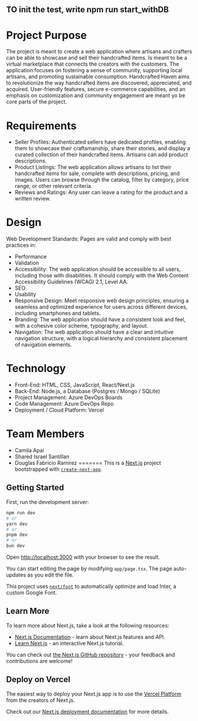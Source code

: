## TO init the test, write npm run start_withDB

# Project Purpose
The project is meant to create a web application where artisans and crafters can be able to showcase and sell their handcrafted items. Is meant to be a virtual marketplace that connects the creators with the customers. 
The application focuses on fostering a sense of community, supporting local artisans, and promoting sustainable consumption. Handcrafted Haven aims to revolutionize the way handcrafted items are discovered, appreciated, and acquired. 
User-friendly features, secure e-commerce capabilities, and an emphasis on customization and community engagement are meant yo be core parts of the project.

# Requirements
- Seller Profiles: Authenticated sellers have dedicated profiles, enabling them to showcase their craftsmanship, share their stories, and display a curated collection of their handcrafted items. Artisans can add product descriptions.
- Product Listings: The web application allows artisans to list their handcrafted items for sale, complete with descriptions, pricing, and images.
Users can browse through the catalog, filter by category, price range, or other relevant criteria.
- Reviews and Ratings: Any user can leave a rating for the product and a written review.


# Design
Web Development Standards: Pages are valid and comply with best practices in:
- Performance
- Validation
- Accessibility: The web application should be accessible to all users, including those with disabilities. It should comply with the Web Content Accessibility Guidelines (WCAG) 2.1, Level AA.
- SEO
- Usability
- Responsive Design: Meet responsive web design principles, ensuring a seamless and optimized experience for users across different devices, including smartphones and tablets.
- Branding: The web application should have a consistent look and feel, with a cohesive color scheme, typography, and layout.
- Navigation: The web application should have a clear and intuitive navigation structure, with a logical hierarchy and consistent placement of navigation elements.

# Technology
- Front-End: HTML, CSS, JavaScript, React/Next.js
- Back-End: Node.js, a Database (Postgres / Mongo / SQLite)
- Project Management: Azure DevOps Boards
- Code Management: Azure DevOps Repo
- Deployment / Cloud Platform: Vercel

# Team Members
- Camila Apai
- Shared Israel Santillan
- Douglas Fabricio Ramirez
=======
This is a [Next.js](https://nextjs.org/) project bootstrapped with [`create-next-app`](https://github.com/vercel/next.js/tree/canary/packages/create-next-app).

## Getting Started

First, run the development server:

```bash
npm run dev
# or
yarn dev
# or
pnpm dev
# or
bun dev
```

Open [http://localhost:3000](http://localhost:3000) with your browser to see the result.

You can start editing the page by modifying `app/page.tsx`. The page auto-updates as you edit the file.

This project uses [`next/font`](https://nextjs.org/docs/basic-features/font-optimization) to automatically optimize and load Inter, a custom Google Font.

## Learn More

To learn more about Next.js, take a look at the following resources:

- [Next.js Documentation](https://nextjs.org/docs) - learn about Next.js features and API.
- [Learn Next.js](https://nextjs.org/learn) - an interactive Next.js tutorial.

You can check out [the Next.js GitHub repository](https://github.com/vercel/next.js/) - your feedback and contributions are welcome!

## Deploy on Vercel

The easiest way to deploy your Next.js app is to use the [Vercel Platform](https://vercel.com/new?utm_medium=default-template&filter=next.js&utm_source=create-next-app&utm_campaign=create-next-app-readme) from the creators of Next.js.

Check out our [Next.js deployment documentation](https://nextjs.org/docs/deployment) for more details.
